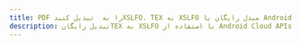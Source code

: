 ---title: PDF را به  تبدیل کنیدXSLFO، TEX به XSLFO مبدل رایگان یا Android SDKdescription: تبدیل رایگانTEX به XSLFO با استفاده از Android Cloud APIs & SDK همچنین اسناد PDF را در Cloud ایجاد، ویرایش و رندر کنید.---